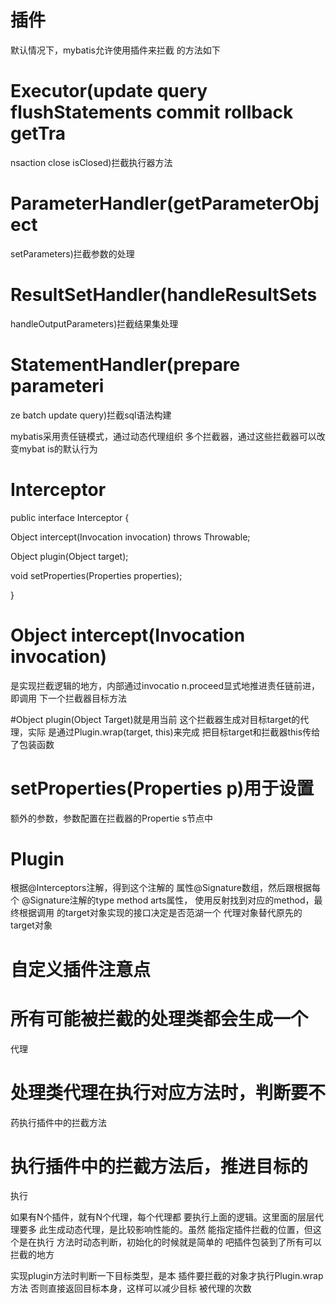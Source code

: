 插件
===

默认情况下，mybatis允许使用插件来拦截
的方法如下

# Executor(update query flushStatements commit rollback getTra
nsaction close isClosed)拦截执行器方法

# ParameterHandler(getParameterObject
setParameters)拦截参数的处理

# ResultSetHandler(handleResultSets
handleOutputParameters)拦截结果集处理

# StatementHandler(prepare parameteri
ze batch update query)拦截sql语法构建

mybatis采用责任链模式，通过动态代理组织
多个拦截器，通过这些拦截器可以改变mybat
is的默认行为


Interceptor  
====

public interface Interceptor {

  Object intercept(Invocation invocation) throws Throwable;

  Object plugin(Object target);

  void setProperties(Properties properties);

}

# Object intercept(Invocation invocation)
是实现拦截逻辑的地方，内部通过invocatio
n.proceed显式地推进责任链前进，即调用
下一个拦截器目标方法

#Object plugin(Object Target)就是用当前
这个拦截器生成对目标target的代理，实际
是通过Plugin.wrap(target, this)来完成
把目标target和拦截器this传给了包装函数

# setProperties(Properties p)用于设置
额外的参数，参数配置在拦截器的Propertie
s节点中


Plugin
====

根据@Interceptors注解，得到这个注解的
属性@Signature数组，然后跟根据每个
@Signature注解的type method arts属性，
使用反射找到对应的method，最终根据调用
的target对象实现的接口决定是否范湖一个
代理对象替代原先的target对象


自定义插件注意点
====

# 所有可能被拦截的处理类都会生成一个
代理

# 处理类代理在执行对应方法时，判断要不
药执行插件中的拦截方法

# 执行插件中的拦截方法后，推进目标的
执行

如果有N个插件，就有N个代理，每个代理都
要执行上面的逻辑。这里面的层层代理要多
此生成动态代理，是比较影响性能的。虽然
能指定插件拦截的位置，但这个是在执行
方法时动态判断，初始化的时候就是简单的
吧插件包装到了所有可以拦截的地方

实现plugin方法时判断一下目标类型，是本
插件要拦截的对象才执行Plugin.wrap方法
否则直接返回目标本身，这样可以减少目标
被代理的次数